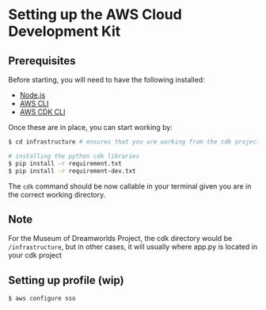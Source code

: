 # Setting up the AWS Cloud Development Kit

## Prerequisites

Before starting, you will need to have the following installed:

- [Node.js](https://nodejs.org/en/download)
- [AWS CLI](https://docs.aws.amazon.com/cli/latest/userguide/getting-started-install.html)
- [AWS CDK CLI](https://docs.aws.amazon.com/cdk/v2/guide/cli.html)

Once these are in place, you can start working by:

```bash
$ cd infrastructure # ensures that you are working from the cdk project directory

# installing the python cdk libraries
$ pip install -r requirement.txt
$ pip install -r requirement-dev.txt
```

The `cdk` command should be now callable in your terminal given you are in the correct working directory.

## Note

For the Museum of Dreamworlds Project, the cdk directory would be `/infrastructure`, but in other cases, it will usually where app.py is located in your cdk project

## Setting up profile (wip)

```bash
$ aws configure sso
```
